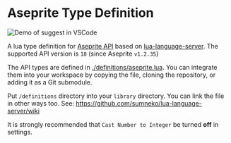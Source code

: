 # Aseprite Type Definition

![Demo of suggest in VSCode](https://gyazo.com/2a91bc263590356d218dbeae3209cfb8.gif)

A lua type definition for [Aseprite API](https://www.aseprite.org/api/) based on [lua-language-server](https://github.com/sumneko/lua-language-server).
The supported API version is `18` (since Aseprite `v1.2.35`)

The API types are defined in [./definitions/aseprite.lua](./definitions/aseprite.lua).
You can integrate them into your workspace by copying the file, cloning the repository, or adding it as a Git submodule.

Put `/definitions` directory into your `library` directory. You can link the file in other ways too.
See: https://github.com/sumneko/lua-language-server/wiki

It is strongly recommended that `Cast Number to Integer` be turned **off** in settings.